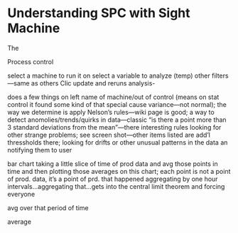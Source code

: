# Understanding SPC with Sight Machine

  
 
 The 
 
 Process control

select a machine to run it on
select a variable to analyze (temp)
other filters—same as others
Clic update and reruns analysis-

does a few things
on left name of machine/out of control (means on stat control it found some kind of that special cause variance—not normal); the way we determine is apply Nelson’s rules—wiki page is good; a way to detect anomolies/trends/quirks in data—classic “is there a point more than 3 standard deviations from the mean”—there interesting rules looking for other strange problems; see screen shot—other items listed are add’l thressholds there; looking for drifts or other unusual patterns in the data an notifying them to user

bar chart taking a little slice of time of prod data and avg those points in time and then plotting those averages on this chart; each point is not a point of prod. data, it’s a point of prd. that happened aggregating by one hour intervals…aggregating that…gets into the central limit theorem and forcing everyone

avg over that period of time

average
